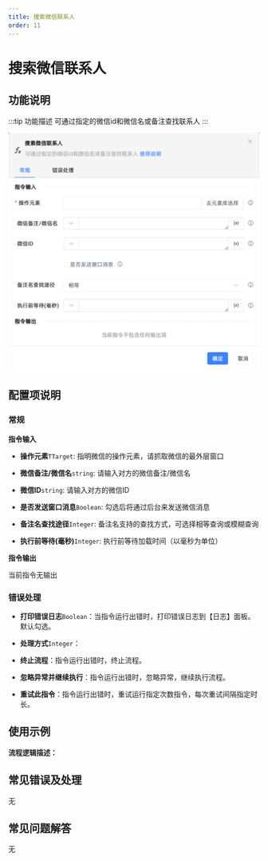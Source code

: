 ```yaml
---
title: 搜索微信联系人
order: 11
---
```


# 搜索微信联系人

## 功能说明

:::tip 功能描述
可通过指定的微信id和微信名或备注查找联系人
:::

![搜索微信联系人](../../../assets/搜索微信联系人_command.png)

## 配置项说明

### 常规

**指令输入**

- **操作元素**`TTarget`: 指明微信的操作元素，请抓取微信的最外层窗口

- **微信备注/微信名**`string`: 请输入对方的微信备注/微信名

- **微信ID**`string`: 请输入对方的微信ID

- **是否发送窗口消息**`Boolean`: 勾选后将通过后台来发送微信消息

- **备注名查找途径**`Integer`: 备注名支持的查找方式，可选择相等查询或模糊查询

- **执行前等待(毫秒)**`Integer`: 执行前等待加载时间（以毫秒为单位）


**指令输出**

当前指令无输出

### 错误处理

- **打印错误日志**`Boolean`：当指令运行出错时，打印错误日志到【日志】面板。默认勾选。

- **处理方式**`Integer`：

 - **终止流程**：指令运行出错时，终止流程。

 - **忽略异常并继续执行**：指令运行出错时，忽略异常，继续执行流程。

 - **重试此指令**：指令运行出错时，重试运行指定次数指令，每次重试间隔指定时长。

## 使用示例

**流程逻辑描述：** 

## 常见错误及处理

无

## 常见问题解答

无

